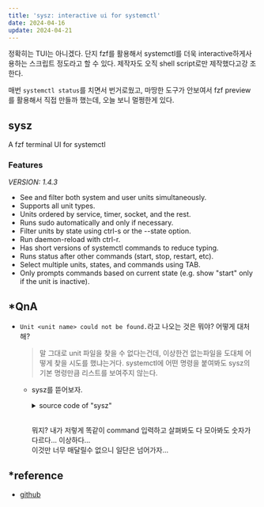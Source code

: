 ```yaml
---
title: 'sysz: interactive ui for systemctl'
date: 2024-04-16
update: 2024-04-21
---
```


정확히는 TUI는 아니겠다. 단지 fzf를 활용해서 systemctl를 더욱 interactive하게사 용하는 스크립트 정도라고 할
수 있다. 제작자도 오직 shell script로만 제작했다고강 조한다.

매번 `systemctl status`를 치면서 번거로웠고, 마땅한 도구가 안보여서 fzf preview 를 활용해서 직접 만들까
했는데, 오늘 보니 멀쩡한게 있다.

## sysz

A fzf terminal UI for systemctl

### Features

_VERSION: 1.4.3_

- See and filter both system and user units simultaneously.
- Supports all unit types.
- Units ordered by service, timer, socket, and the rest.
- Runs sudo automatically and only if necessary.
- Filter units by state using ctrl-s or the --state option.
- Run daemon-reload with ctrl-r.
- Has short versions of systemctl commands to reduce typing.
- Runs status after other commands (start, stop, restart, etc).
- Select multiple units, states, and commands using TAB.
- Only prompts commands based on current state (e.g. show "start" only if the unit is inactive).

## \*QnA

- `Unit <unit name> could not be found.`라고 나오는 것은 뭐야? 어떻게 대처해?

  > 말 그대로 unit 파일을 찾을 수 없다는건데, 이상한건 없는파일을 도대체 어떻게 찾을 시도를 했냐는거다.
  > systemctl에 어떤 명령을 붙여봐도 sysz의 기본 명령만큼 리스트를 보여주지 않는다.

  - sysz를 뜯어보자.

       <details>
       <summary>source code of "sysz"</summary>

    ```bash
    _sysz_list() {
      local args
      declare -a args
      args=(
        --all
        --no-legend
        --full
        --plain
        --no-pager
        "${STATES[@]}"
        "$@"
      )
      (
        systemctl list-units "${args[@]}"
        systemctl list-unit-files "${args[@]}"
      ) | sort -u -t ' ' -k1,1 |
        while read -r line; do
          unit=${line%% *}
          if [[ $line = *" active "* ]]; then
            printf '\033[0;32m%s\033[0m\n' "$unit" # green
          elif [[ $line = *" failed "* ]]; then
            printf '\033[0;31m%s\033[0m\n' "$unit" # red
          elif [[ $line = *" not-found "* ]]; then
            printf '\033[1;33m%s\033[0m\n' "$unit" # red
          else
            echo "$unit"
          fi
        done
    }
    ```

       </details><br />

    뭐지? 내가 저렇게 똑같이 command 입력하고 살펴봐도 다 모아봐도 숫자가 다르다... 이상하다...  
     이것만 너무 매달릴수 없으니 일단은 넘어가자...

## \*reference

- [github](https://github.com/joehillen/sysz)

